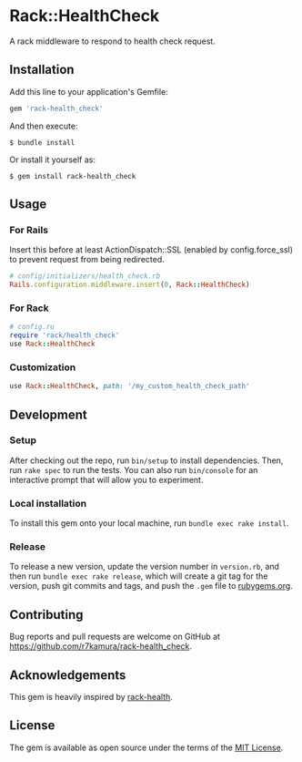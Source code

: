 # Rack::HealthCheck

A rack middleware to respond to health check request.

## Installation

Add this line to your application's Gemfile:

```ruby
gem 'rack-health_check'
```

And then execute:

    $ bundle install

Or install it yourself as:

    $ gem install rack-health_check

## Usage

### For Rails

Insert this before at least ActionDispatch::SSL (enabled by config.force_ssl) to prevent request from being redirected.

```ruby
# config/initializers/health_check.rb
Rails.configuration.middleware.insert(0, Rack::HealthCheck)
```

### For Rack

```ruby
# config.ru
require 'rack/health_check'
use Rack::HealthCheck
```

### Customization

```ruby
use Rack::HealthCheck, path: '/my_custom_health_check_path'
```

## Development

### Setup

After checking out the repo, run `bin/setup` to install dependencies. Then, run `rake spec` to run the tests. You can also run `bin/console` for an interactive prompt that will allow you to experiment.

### Local installation

To install this gem onto your local machine, run `bundle exec rake install`.

### Release

To release a new version, update the version number in `version.rb`, and then run `bundle exec rake release`, which will create a git tag for the version, push git commits and tags, and push the `.gem` file to [rubygems.org](https://rubygems.org).

## Contributing

Bug reports and pull requests are welcome on GitHub at https://github.com/r7kamura/rack-health_check.

## Acknowledgements

This gem is heavily inspired by [rack-health](https://github.com/mirakui/rack-health).

## License

The gem is available as open source under the terms of the [MIT License](https://opensource.org/licenses/MIT).
